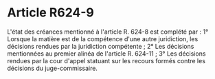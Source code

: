 # Article R624-9

L'état des créances mentionné à l'article R. 624-8 est complété par :   1° Lorsque la matière est de la compétence d'une autre juridiction, les décisions rendues par la juridiction compétente ;   2° Les décisions mentionnées au premier alinéa de l'article R. 624-11 ;   3° Les décisions rendues par la cour d'appel statuant sur les recours formés contre les décisions du juge-commissaire.